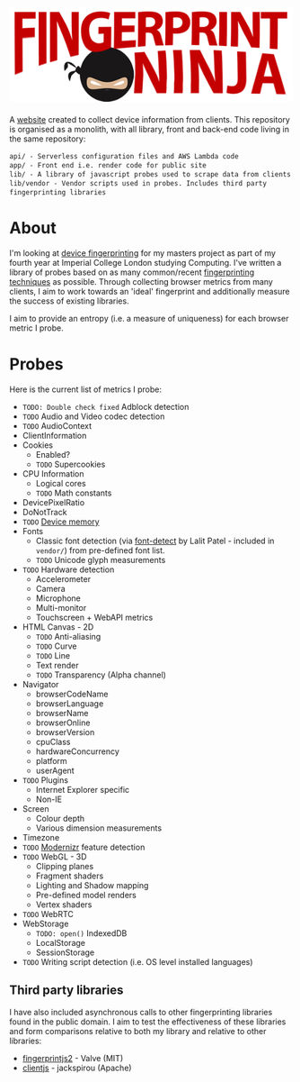 <p align="center" style="margin-bottom: 20px;">
  <a href="https://fingerprint.ninja"><img src="static/logo.png"/></a>
</p>

A [website](https://fingerprint.ninja) created to collect device information from clients. This repository is organised as a monolith, with all library, front and back-end code living in the same repository:

```
api/ - Serverless configuration files and AWS Lambda code
app/ - Front end i.e. render code for public site
lib/ - A library of javascript probes used to scrape data from clients
lib/vendor - Vendor scripts used in probes. Includes third party fingerprinting libraries
```

# About

I'm looking at [device fingerprinting](https://en.wikipedia.org/wiki/Device_fingerprint) for my masters project as part of my fourth year at Imperial College London studying Computing. I've written a library of probes based on as many common/recent [fingerprinting techniques](#Probes) as possible. Through collecting browser metrics from many clients, I aim to work towards an 'ideal' fingerprint and additionally measure the success of existing libraries.

I aim to provide an entropy (i.e. a measure of uniqueness) for each browser metric I probe.

# <a name="Probes"></a>Probes

Here is the current list of metrics I probe:

* `TODO: Double check fixed` Adblock detection
* `TODO` Audio and Video codec detection
* `TODO` AudioContext
* ClientInformation
* Cookies
  * Enabled?
  * `TODO` Supercookies
* CPU Information
  * Logical cores
  * `TODO` Math constants
* DevicePixelRatio
* DoNotTrack
* `TODO` [Device memory](https://w3c.github.io/device-memory/)
* Fonts
  * Classic font detection (via [font-detect](http://www.lalit.org/lab/javascript-css-font-detect/) by Lalit Patel - included in `vendor/`) from pre-defined font list.
  * `TODO` Unicode glyph measurements
* `TODO` Hardware detection
  * Accelerometer
  * Camera
  * Microphone
  * Multi-monitor
  * Touchscreen + WebAPI metrics
* HTML Canvas - 2D
  * `TODO` Anti-aliasing
  * `TODO` Curve
  * `TODO` Line
  * Text render
  * `TODO` Transparency (Alpha channel)
* Navigator
  * browserCodeName
  * browserLanguage
  * browserName
  * browserOnline
  * browserVersion
  * cpuClass
  * hardwareConcurrency
  * platform
  * userAgent
* `TODO` Plugins
  * Internet Explorer specific
  * Non-IE
* Screen
  * Colour depth
  * Various dimension measurements
* Timezone
* `TODO` [Modernizr](https://github.com/Modernizr/Modernizr) feature detection
* `TODO` WebGL - 3D
  * Clipping planes
  * Fragment shaders
  * Lighting and Shadow mapping
  * Pre-defined model renders
  * Vertex shaders
* `TODO` WebRTC
* WebStorage
  * `TODO: open()` IndexedDB
  * LocalStorage
  * SessionStorage
* `TODO` Writing script detection (i.e. OS level installed languages)

## Third party libraries

I have also included asynchronous calls to other fingerprinting libraries found in the public domain. I aim to test the effectiveness of these libraries and form comparisons relative to both my library and relative to other libraries:

* [fingerprintjs2](https://github.com/Valve/fingerprintjs2) - Valve (MIT)
* [clientjs](https://github.com/jackspirou/clientjs) - jackspirou (Apache)
